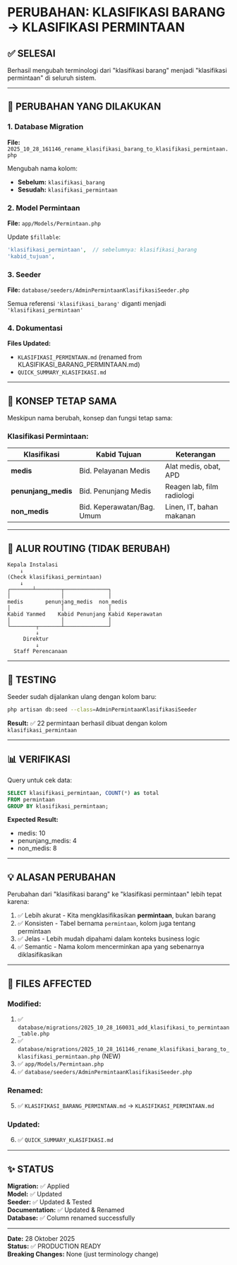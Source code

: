 # PERUBAHAN: KLASIFIKASI BARANG → KLASIFIKASI PERMINTAAN

## ✅ SELESAI

Berhasil mengubah terminologi dari "klasifikasi barang" menjadi "klasifikasi permintaan" di seluruh sistem.

---

## 📝 PERUBAHAN YANG DILAKUKAN

### 1. Database Migration
**File:** `2025_10_28_161146_rename_klasifikasi_barang_to_klasifikasi_permintaan.php`

Mengubah nama kolom:
- **Sebelum:** `klasifikasi_barang`
- **Sesudah:** `klasifikasi_permintaan`

### 2. Model Permintaan
**File:** `app/Models/Permintaan.php`

Update `$fillable`:
```php
'klasifikasi_permintaan',  // sebelumnya: klasifikasi_barang
'kabid_tujuan',
```

### 3. Seeder
**File:** `database/seeders/AdminPermintaanKlasifikasiSeeder.php`

Semua referensi `'klasifikasi_barang'` diganti menjadi `'klasifikasi_permintaan'`

### 4. Dokumentasi
**Files Updated:**
- `KLASIFIKASI_PERMINTAAN.md` (renamed from KLASIFIKASI_BARANG_PERMINTAAN.md)
- `QUICK_SUMMARY_KLASIFIKASI.md`

---

## 🎯 KONSEP TETAP SAMA

Meskipun nama berubah, konsep dan fungsi tetap sama:

### Klasifikasi Permintaan:

| Klasifikasi      | Kabid Tujuan                 | Keterangan                    |
|------------------|------------------------------|-------------------------------|
| **medis**        | Bid. Pelayanan Medis         | Alat medis, obat, APD         |
| **penunjang_medis** | Bid. Penunjang Medis      | Reagen lab, film radiologi    |
| **non_medis**    | Bid. Keperawatan/Bag. Umum   | Linen, IT, bahan makanan      |

---

## 🔄 ALUR ROUTING (TIDAK BERUBAH)

```
Kepala Instalasi
    ↓
(Check klasifikasi_permintaan)
    ↓
┌───────┴────────┬──────────────┐
│                │              │
medis       penunjang_medis  non_medis
│                │              │
Kabid Yanmed    Kabid Penunjang Kabid Keperawatan
│                │              │
└────────┬───────┴──────────────┘
         ↓
     Direktur
         ↓
  Staff Perencanaan
```

---

## 🚀 TESTING

Seeder sudah dijalankan ulang dengan kolom baru:

```bash
php artisan db:seed --class=AdminPermintaanKlasifikasiSeeder
```

**Result:** ✅ 22 permintaan berhasil dibuat dengan kolom `klasifikasi_permintaan`

---

## 📊 VERIFIKASI

Query untuk cek data:

```sql
SELECT klasifikasi_permintaan, COUNT(*) as total 
FROM permintaan 
GROUP BY klasifikasi_permintaan;
```

**Expected Result:**
- medis: 10
- penunjang_medis: 4
- non_medis: 8

---

## 💡 ALASAN PERUBAHAN

Perubahan dari "klasifikasi barang" ke "klasifikasi permintaan" lebih tepat karena:

1. ✅ Lebih akurat - Kita mengklasifikasikan **permintaan**, bukan barang
2. ✅ Konsisten - Tabel bernama `permintaan`, kolom juga tentang permintaan
3. ✅ Jelas - Lebih mudah dipahami dalam konteks business logic
4. ✅ Semantic - Nama kolom mencerminkan apa yang sebenarnya diklasifikasikan

---

## 📁 FILES AFFECTED

### Modified:
1. ✅ `database/migrations/2025_10_28_160031_add_klasifikasi_to_permintaan_table.php`
2. ✅ `database/migrations/2025_10_28_161146_rename_klasifikasi_barang_to_klasifikasi_permintaan.php` (NEW)
3. ✅ `app/Models/Permintaan.php`
4. ✅ `database/seeders/AdminPermintaanKlasifikasiSeeder.php`

### Renamed:
5. ✅ `KLASIFIKASI_BARANG_PERMINTAAN.md` → `KLASIFIKASI_PERMINTAAN.md`

### Updated:
6. ✅ `QUICK_SUMMARY_KLASIFIKASI.md`

---

## ✨ STATUS

**Migration:** ✅ Applied  
**Model:** ✅ Updated  
**Seeder:** ✅ Updated & Tested  
**Documentation:** ✅ Updated & Renamed  
**Database:** ✅ Column renamed successfully  

---

**Date:** 28 Oktober 2025  
**Status:** ✅ PRODUCTION READY  
**Breaking Changes:** None (just terminology change)
